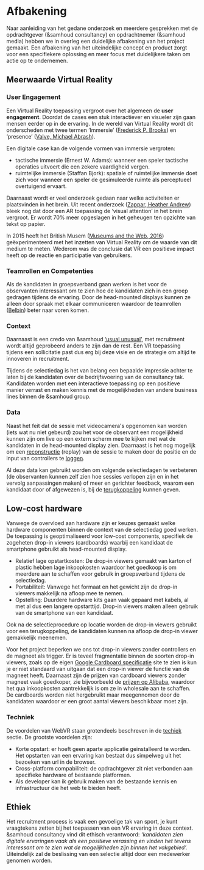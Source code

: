 # Afbakening

Naar aanleiding van het gedane onderzoek en meerdere gesprekken met de opdrachtgever (&samhoud consultancy)  en opdrachtnemer (&samhoud media) hebben we in overleg een duidelijke afbakening van het project gemaakt. Een afbakening van het uiteindelijke concept en product zorgt voor een specifiekere oplossing en meer focus met duidelijkere taken om actie op te ondernemen.

## Meerwaarde Virtual Reality

### User Engagement
Een Virtual Reality toepassing vergroot over het algemeen de **user engagement**. Doordat de cases een stuk interactiever en visueler zijn gaan mensen eerder op in de ervaring. In de wereld van Virtual Reality wordt dit onderscheden met twee termen ‘Immersie’ ([Frederick P. Brooks](https://www.cs.unc.edu/~brooks/WhatsReal.pdf)) en ‘presence’ ([Valve, Michael Abrash](http://media.steampowered.com/apps/abrashblog/Abrash%20Dev%20Days%202014.pdf)). 

Een digitale case kan de volgende vormen van immersie vergroten:
* tactische immersie (Ernest W. Adams): wanneer een speler tactische operaties uitvoert die een zekere vaardigheid vergen.
* ruimtelijke immersie (Staffan Bjork): spatiale of ruimtelijke immersie doet zich voor wanneer een speler de gesimuleerde ruimte als perceptueel overtuigend ervaart.

Daarnaast wordt er veel onderzoek gedaan naar welke activiteiten er plaatsvinden in het brein. Uit recent onderzoek ([Zappar, Heather Andrew](https://www.zappar.com/blog/how-augmented-reality-affects-brain/)) bleek nog dat door een AR toepassing de ‘visual attention’ in het brein vergroot. Er wordt 70% meer opgeslagen in het geheugen ten opzichte van tekst op papier.

In 2015 heeft het British Musem ([Museums and the Web, 2016](https://mw2016.museumsandtheweb.com/paper/virtual-reality-at-the-british-museum-what-is-the-value-of-virtual-reality-environments-for-learning-by-children-and-young-people-schools-and-families/)) geëxperimenteerd met het inzetten van Virtual Reality om de waarde van dit medium te meten. Wederom was de conclusie dat VR een positieve impact heeft op de reactie en participatie van gebruikers.

### Teamrollen en Competenties
Als de kandidaten in groepsverband gaan werken is het voor de observanten interessant om te zien hoe de kandidaten zich in een groep gedragen tijdens de ervaring. Door de head-mounted displays kunnen ze alleen door spraak met elkaar communiceren waardoor de teamrollen ([Belbin](http://www.belbin.com/about/belbin-team-roles/)) beter naar voren komen.

### Context
Daarnaast is een credo van &samhoud [‘usual unusual’](http://consultancy.samhoud.com/en/about), met recruitment wordt altijd geprobeerd anders te zijn dan de rest. Een VR toepassing tijdens een sollicitatie past dus erg bij deze visie en de strategie om altijd te innoveren in recruitment.

Tijdens de selectiedag is het van belang een bepaalde impressie achter te laten bij de kandidaten over de bedrijfsvoering van de consultancy tak. Kandidaten worden met een interactieve toepassing op een positieve manier verrast en maken kennis met de mogelijkheden van andere business lines binnen de &samhoud group.

### Data
Naast het feit dat de sessie met videocamera's opgenomen kan worden (iets wat nu niet gebeurd) zou het voor de observant een mogelijkheid kunnen zijn om live op een extern scherm mee te kijken met wat de kandidaten in de head-mounted display zien. Daarnaast is het nog mogelijk om een [reconstructie](https://github.com/dmarcos/aframe-motion-capture-components) (replay) van de sessie te maken door de positie en de input van controllers te [loggen](https://www.npmjs.com/package/aframe-log-component).

Al deze data kan gebruikt worden om volgende selectiedagen te verbeteren (de observanten kunnen zelf zien hoe sessies verlopen zijn en in het vervolg aanpassingen maken) of meer en gerichter feedback, waarom een kandidaat door of afgewezen is, bij de [terugkoppeling](https://productbiografie.dandevri.es/research/SCENARIO.html) kunnen geven.

## Low-cost hardware
Vanwege de overvloed aan hardware zijn er keuzes gemaakt welke hardware componenten binnen de context van de selectiedag goed werken. De toepassing is geoptimaliseerd voor low-cost components, specifiek de zogeheten drop-in viewers (cardboards) waarbij een kandidaat de smartphone gebruikt als head-mounted display.

* Relatief lage opstartkosten: De drop-in viewers gemaakt van karton of plastic hebben lage inkoopkosten waardoor het goedkoop is om meerdere aan te schaffen voor gebruik in groepsverband tijdens de selectiedag.
* Portabiliteit: Vanwege het formaat en het gewicht zijn de drop-in viewers makkelijk na afloop mee te nemen.
* Opstelling: Duurdere hardware kits gaan vaak gepaard met kabels, al met al dus een langere opstarttijd. Drop-in viewers maken alleen gebruik van de smartphone van een kandidaat.


Ook na de selectieprocedure op locatie worden de drop-in viewers gebruikt voor een terugkoppeling, de kandidaten kunnen na afloop de drop-in viewer gemakkelijk meenemen.

Voor het project beperken we ons tot drop-in viewers zonder controllers en de magneet als trigger. Er is teveel fragmentatie binnen de soorten drop-in viewers, zoals op de eigen [Google Cardboard specificatie](https://vr.google.com/cardboard/get-cardboard/) site te zien is kun je er niet standaard van uitgaan dat een drop-in viewer de functie van de magneet heeft. Daarnaast zijn de prijzen van cardboard viewers zonder magneet vaak goedkoper, zie bijvoorbeeld de [prijzen op Alibaba](https://www.alibaba.com/trade/search?fsb=y&IndexArea=product_en&CatId=&SearchText=cardboard+viewer&viewtype=G), waardoor het qua inkoopkosten aantrekkelijk is om ze in wholesale aan te schaffen. De cardboards worden niet hergebruikt maar meegennomen door de kandidaten waardoor er een groot aantal viewers beschikbaar moet zijn.

### Techniek
De voordelen van WebVR staan grotendeels beschreven in de [techiek](https://productbiografie.dandevri.es/vr/TECH.html) sectie. De grootste voordelen zijn: 

* Korte opstart: er hoeft geen aparte applicatie geinstalleerd te worden. Het opstarten van een ervaring kan bestaat dus simpelweg uit het bezoeken van url in de browser.
* Cross-platform compabiliteit: de opdrachtgever zit niet verbonden aan specifieke hardware of bestaande platformen.
* Als developer kan ik gebruik maken van de bestaande kennis en infrastructuur die het web te bieden heeft.

## Ethiek
Het recruitment process is vaak een gevoelige tak van sport, je kunt vraagtekens zetten bij het toepassen van een VR ervaring in deze context. &samhoud consultancy vind dit ethisch verantwoord: *‘kandidaten zien digitale ervaringen vaak als een positieve verassing en vinden het tevens interessant om te zien wat de mogelijkheden zijn binnen het vakgebied’.* Uiteindelijk zal de beslissing van een selectie altijd door een medewerker genomen worden. 